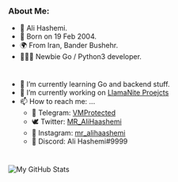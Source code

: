 <h3> About Me: </h3>

- 👤 Ali Hashemi.
- 🍃 Born on 19 Feb 2004.
- 🌍 From Iran, Bander Bushehr.
- 👨🏻‍💻 Newbie Go / Python3 developer.

<h1></h1>

- 🌱 I’m currently learning Go and backend stuff.
- 🤖 I’m currently working on [LlamaNite Proejcts](https://github.com/LlamaNite)
- 📫 How to reach me: ...
  - 🚀 Telegram: [VMProtected](http://t.me/VMProtected)
  - 🕊 Twitter: [MR_AliHaashemi](https://twitter.com/MR_AliHaashemi)
  - 📸 Instagram: [mr_alihaashemi](https://instagram.com/mr_alihaashemi)
  - 🤖 Discord: Ali Hashemi#9999

<h1></h1>

![My GitHub Stats](https://github-readme-stats.vercel.app/api?username=MR-AliHaashemi&count_private=true&show_icons=true&theme=material-palenight)
